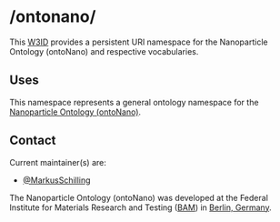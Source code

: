 # /ontonano/
This [W3ID](https://w3id.org) provides a persistent URI namespace for the Nanoparticle Ontology (ontoNano) and respective vocabularies.

## Uses
This namespace represents a general ontology namespace for the [Nanoparticle Ontology (ontoNano)](https://github.com/BAMresearch/ontoNano).

## Contact
Current maintainer(s) are:
* [@MarkusSchilling](https://github.com/MarkusSchilling)

The Nanoparticle Ontology (ontoNano) was developed at the Federal Institute for Materials Research and Testing ([BAM](https://www.bam.de/Navigation/EN/Home/home.html)) in [Berlin, Germany](https://www.google.com/maps/place/Bundesanstalt+f%C3%BCr+Materialforschung+und+-pr%C3%BCfung+(BAM)/@52.4430092,13.2851092,16z/data=!3m2!4b1!5s0x47a85a437c0d81c1:0x33d4b454b923d2ad!4m6!3m5!1s0x47a85a672f774e93:0x4013d2e5d3b32d77!8m2!3d52.443006!4d13.2876841!16s%2Fg%2F11bw46skmt!5m1!1e1?entry=ttu&g_ep=EgoyMDI1MDcxMy4wIKXMDSoASAFQAw%3D%3D).